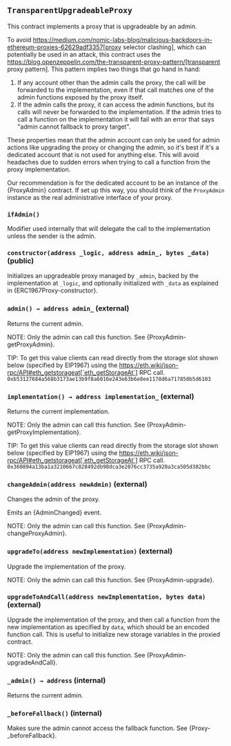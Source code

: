 ## `TransparentUpgradeableProxy`



This contract implements a proxy that is upgradeable by an admin.

To avoid https://medium.com/nomic-labs-blog/malicious-backdoors-in-ethereum-proxies-62629adf3357[proxy selector
clashing], which can potentially be used in an attack, this contract uses the
https://blog.openzeppelin.com/the-transparent-proxy-pattern/[transparent proxy pattern]. This pattern implies two
things that go hand in hand:

1. If any account other than the admin calls the proxy, the call will be forwarded to the implementation, even if
that call matches one of the admin functions exposed by the proxy itself.
2. If the admin calls the proxy, it can access the admin functions, but its calls will never be forwarded to the
implementation. If the admin tries to call a function on the implementation it will fail with an error that says
"admin cannot fallback to proxy target".

These properties mean that the admin account can only be used for admin actions like upgrading the proxy or changing
the admin, so it's best if it's a dedicated account that is not used for anything else. This will avoid headaches due
to sudden errors when trying to call a function from the proxy implementation.

Our recommendation is for the dedicated account to be an instance of the {ProxyAdmin} contract. If set up this way,
you should think of the `ProxyAdmin` instance as the real administrative interface of your proxy.

### `ifAdmin()`



Modifier used internally that will delegate the call to the implementation unless the sender is the admin.


### `constructor(address _logic, address admin_, bytes _data)` (public)



Initializes an upgradeable proxy managed by `_admin`, backed by the implementation at `_logic`, and
optionally initialized with `_data` as explained in {ERC1967Proxy-constructor}.

### `admin() → address admin_` (external)



Returns the current admin.

NOTE: Only the admin can call this function. See {ProxyAdmin-getProxyAdmin}.

TIP: To get this value clients can read directly from the storage slot shown below (specified by EIP1967) using the
https://eth.wiki/json-rpc/API#eth_getstorageat[`eth_getStorageAt`] RPC call.
`0xb53127684a568b3173ae13b9f8a6016e243e63b6e8ee1178d6a717850b5d6103`

### `implementation() → address implementation_` (external)



Returns the current implementation.

NOTE: Only the admin can call this function. See {ProxyAdmin-getProxyImplementation}.

TIP: To get this value clients can read directly from the storage slot shown below (specified by EIP1967) using the
https://eth.wiki/json-rpc/API#eth_getstorageat[`eth_getStorageAt`] RPC call.
`0x360894a13ba1a3210667c828492db98dca3e2076cc3735a920a3ca505d382bbc`

### `changeAdmin(address newAdmin)` (external)



Changes the admin of the proxy.

Emits an {AdminChanged} event.

NOTE: Only the admin can call this function. See {ProxyAdmin-changeProxyAdmin}.

### `upgradeTo(address newImplementation)` (external)



Upgrade the implementation of the proxy.

NOTE: Only the admin can call this function. See {ProxyAdmin-upgrade}.

### `upgradeToAndCall(address newImplementation, bytes data)` (external)



Upgrade the implementation of the proxy, and then call a function from the new implementation as specified
by `data`, which should be an encoded function call. This is useful to initialize new storage variables in the
proxied contract.

NOTE: Only the admin can call this function. See {ProxyAdmin-upgradeAndCall}.

### `_admin() → address` (internal)



Returns the current admin.

### `_beforeFallback()` (internal)



Makes sure the admin cannot access the fallback function. See {Proxy-_beforeFallback}.




